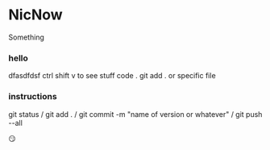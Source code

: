 # NicNow
Something

### hello

dfasdfdsf
ctrl shift v to see stuff
code . 
git add . or specific file

### instructions

git status / git add . / git commit -m "name of version or whatever" / git push --all


:smirk:



